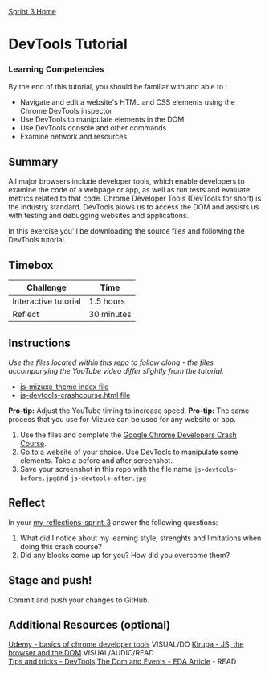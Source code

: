 [Sprint 3 Home](README.md)

# DevTools Tutorial

### Learning Competencies 
By the end of this tutorial, you should be familiar with and able to :

- Navigate and edit a website's HTML and CSS elements using the Chrome DevTools inspector  
- Use DevTools to manipulate elements in the DOM 
- Use DevTools console and other commands 
- Examine network and resources 


## Summary
All major browsers include developer tools, which enable developers to examine the code of a webpage or app, as well as run tests and evaluate metrics related to that code. Chrome Developer Tools (DevTools for short) is the industry standard. 
DevTools alows us to access the DOM and assists us with testing and debugging websites and applications. 

In this exercise you'll be downloading the source files and following the DevTools tutorial. 

## Timebox 

Challenge | Time|
------------|----------|
Interactive tutorial | 1.5 hours
Reflect | 30 minutes


## Instructions 
_Use the files located within this repo to follow along - the files accompanying the YouTube video differ slightly from the tutorial._ 

- [js-mizuxe-theme index file](js-devtools-crashcours-mizuxe-theme/index.html)  
- [js-devtools-crashcourse.html file](js-devtools-crashcourse.html) 

__Pro-tip:__ Adjust the YouTube timing to increase speed. 
__Pro-tip:__ The same process that you use for Mizuxe can be used for any website or app. 

1. Use the files and complete the [Google Chrome Developers Crash Course](https://www.youtube.com/watch?v=x4q86IjJFag).   
2. Go to a website of your choice. Use DevTools to manipulate some elements. Take a before and after screenshot.  
3. Save your screenshot in this repo with the file name `js-devtools-before.jpg`and `js-devtools-after.jpg`  

## Reflect 
In your [my-reflections-sprint-3](my-reflections-sprint-3.md) answer the following questions: 

1. What did I notice about my learning style, strenghts and limitations when doing this crash course?  
2. Did any blocks come up for you? How did you overcome them?  

## Stage and push! 
Commit and push your changes to GitHub. 

## Additional Resources (optional)
[Udemy - basics of chrome developer tools](https://www.udemy.com/devtools-2017-the-basics-of-chrome-developer-tools/) VISUAL/DO 
[Kirupa - JS, the browser and the DOM](https://www.kirupa.com/html5/javascript_the_browser_and_the_dom.htm) VISUAL/AUDIO/READ  
[Tips and tricks - DevTools](https://medium.freecodecamp.org/mastering-chrome-developer-tools-next-level-front-end-development-techniques-3ac0b6fe8a3)  [The Dom and Events - EDA Article](js-dom-and-dev-tools-article.md) - READ  